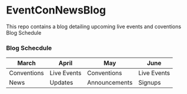 # EventConNewsBlog
This repo contains a blog detailing upcoming live events and coventions
Blog Schedule
### Blog Schecdule
| March| April | May| June |
| ----------- | ----------- | ----------- | ----------- |
| Conventions | Live Events | Conventions | Live Events |
| News | Updates | Announcements | Signups |
